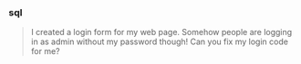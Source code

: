### sql

> I created a login form for my web page. Somehow people are logging in as admin without my password though!
Can you fix my login code for me?
